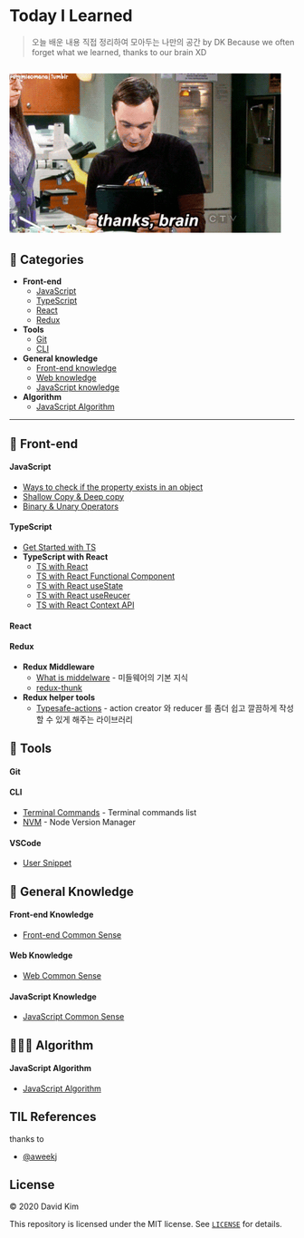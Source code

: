 # Today I Learned 

> 오늘 배운 내용 직접 정리하여 모아두는 나만의 공간 by DK
> Because we often forget what we learned, thanks to our brain XD

![Alt Text](./assets/thanks_brain.gif "Thanks, brain")
---

## 📝 Categories

* **Front-end**
  * [JavaScript](#javascript)
  * [TypeScript](#typescript)
  * [React](#react)
  * [Redux](#redux)
* **Tools**
  * [Git](#git)
  * [CLI](#cli)
* **General knowledge**
  * [Front-end knowledge](#front-end-knowledge)
  * [Web knowledge](#web-knoweldge)
  * [JavaScript knowledge](#javascript-knowledge)
* **Algorithm**
  * [JavaScript Algorithm](#javascript-algorithm)

---

## 🙌 Front-end

#### JavaScript
* [Ways to check if the property exists in an object](./front-end/JavaScript/PropertyInObject.md)
* [Shallow Copy & Deep copy](./front-end/JavaScript/ShallowAndDeepCopy.md)
* [Binary & Unary Operators](./front-end/JavaScript/BinaryAndUnaryOperators.md)

#### TypeScript

* [Get Started with TS](./front-end/TypeScript/getStartedWithTS.md)
* **TypeScript with React**
  * [TS with React](./front-end/TypeScript/reactWithTS.md)
  * [TS with React Functional Component](./front-end/TypeScript/reactFunctionalComponentTS.md)
  * [TS with React useState](./front-end/TypeScript/reactUseStateTS.md)
  * [TS with React useReucer](./front-end/TypeScript/reactUseReducerTS.md)
  * [TS with React Context API](./front-end/TypeScript/reactContextTS.md)

#### React

#### Redux

* **Redux Middleware**
  * [What is middelware](./front-end/Redux/reduxMiddleware/whatIsMiddleware.md) - 미들웨어의 기본 지식
  * [redux-thunk](./front-end/Redux/reduxMiddleware/reduxThunk.md)
* **Redux helper tools**
  * [Typesafe-actions](./front-end/Redux/reduxHelperTools/typesafeActions.md) - action creator 와 reducer 를 좀더 쉽고 깔끔하게 작성 할 수 있게 해주는 라이브러리

## 🔧 Tools

#### Git

#### CLI

* [Terminal Commands](./tools/CLI/terminalCommands.md) - Terminal commands list
* [NVM](./tools/CLI/nvm.md) - Node Version Manager

#### VSCode

* [User Snippet](./tools/VSCode/userSnippet.md)

## 🧩 General Knowledge

#### Front-end Knowledge

* [Front-end Common Sense](./general-knowledge/Front-end-knowledge/front-endCommonSense.md)

#### Web Knowledge

* [Web Common Sense](./general-knowledge/Web-knowledge/webCommonSense.md)

#### JavaScript Knowledge
* [JavaScript Common Sense](./general-knowledge/Front-end-knowledge/front-endCommonSense.md)

## 🧑🏻‍💻 Algorithm

#### JavaScript Algorithm

* [JavaScript Algorithm](./algorithm/JavaScriptAlgorithm.md)

## TIL References
thanks to
* [@aweekj](https://github.com/aweekj/TIL)

## License

© 2020 David Kim

This repository is licensed under the MIT license. See [`LICENSE`](./LICENSE) for details.